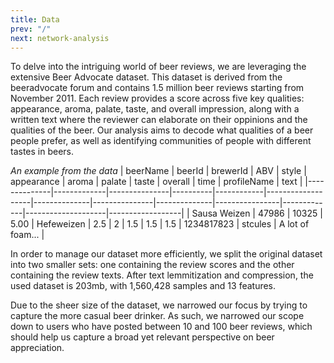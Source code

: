 ```yaml
---
title: Data 
prev: "/"
next: network-analysis
---
```


To delve into the intriguing world of beer reviews, we are leveraging the extensive Beer Advocate dataset. This dataset is derived from the beeradvocate forum and contains 1.5 million beer reviews starting from November 2011. Each review provides a score across five key qualities: appearance, aroma, palate, taste, and overall impression, along with a written text where the reviewer can elaborate on their oppinions and the qualities of the beer. Our analysis aims to decode what qualities of a beer people prefer, as well as identifying communities of people with different tastes in beers.

*An example from the data*
| beerName    | beerId | brewerId | ABV | style | appearance | aroma | palate | taste | overall | time | profileName | text      |
|--------------|-------------|---------------|----------|------------|-------------------|--------------|---------------|--------------|----------------|-------------|--------------------|------------------|
| Sausa Weizen | 47986       | 10325         | 5.00     | Hefeweizen | 2.5               | 2            | 1.5           | 1.5          | 1.5            | 1234817823  | stcules            | A lot of foam... |

In order to manage our dataset more efficiently, we split the original dataset into two smaller sets: one containing the review scores and the other containing the review texts. After text lemmitization and compression, the used dataset is 203mb, with 1,560,428 samples and 13 features.

Due to the sheer size of the dataset, we narrowed our focus by trying to capture the more casual beer drinker. As such, we narrowed our scope down to users who have posted between 10 and 100 beer reviews, which should help us capture a broad yet relevant perspective on beer appreciation. 